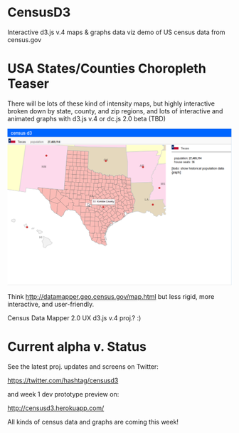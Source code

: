 # CensusD3

Interactive d3.js v.4 maps & graphs data viz demo of US census data from census.gov

# USA States/Counties Choropleth Teaser

There will be lots of these kind of intensity maps, but highly interactive 
broken down by state, county, and zip regions, 
and lots of interactive and animated graphs with d3.js v.4 or dc.js 2.0 beta (TBD)

![Alt text](https://github.com/RandomFractals/CensusD3/blob/master/screens/censusd3WFlags.png?raw=true 
 "latest") 

Think http://datamapper.geo.census.gov/map.html but less rigid, more interactive, and user-friendly. 

Census Data Mapper 2.0 UX d3.js v.4 proj.? :)

# Current alpha v. Status

See the latest proj. updates and screens on Twitter:

https://twitter.com/hashtag/censusd3

and week 1 dev prototype preview on:

http://censusd3.herokuapp.com/

All kinds of census data and graphs are coming this week!